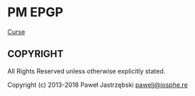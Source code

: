 ﻿# PM EPGP

[Curse](https://wow.curseforge.com/projects/pm-epgp)

## COPYRIGHT

All Rights Reserved unless otherwise explicitly stated.

Copyright (c) 2013-2018 Paweł Jastrzębski <pawelj@iosphe.re>
